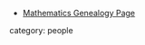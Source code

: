 

* [Mathematics Genealogy Page](http://www.genealogy.math.ndsu.nodak.edu/id.php?id=36985)

category: people
